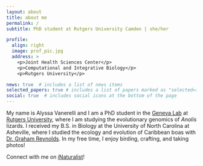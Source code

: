 ```yaml
---
layout: about
title: about me
permalink: /
subtitle: PhD student at Rutgers University Camden | she/her

profile:
  align: right
  image: prof_pic.jpg
  address: >
    <p>Joint Health Sciences Center</p>
    <p>Computational and Integrative Biology</p>
    <p>Rutgers University</p>

news: true  # includes a list of news items
selected_papers: true # includes a list of papers marked as "selected={true}"
social: true  # includes social icons at the bottom of the page
---
```


My name is Alyssa Vanerelli and I am a PhD student in the [Geneva Lab](https://genevalab.io/) at [Rutgers University](https://ccib.camden.rutgers.edu/), where I am studying the evolutionary genomics 
of _Anolis_ lizards. I received my B.S. in Biology at the University of North Carolina at Asheville, where I studied the ecology and evolution of Caribbean boas with 
[Dr. Graham Reynolds](https://reynoldslab.wp.unca.edu/). In my free time, I enjoy birding, crafting, and taking photos!

Connect with me on [iNaturalist](https://www.inaturalist.org/people/avanerelli)!
